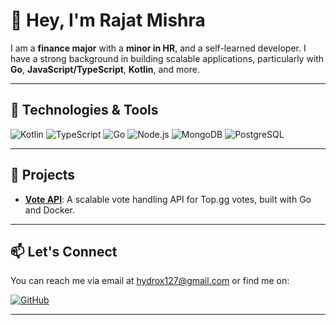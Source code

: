# 👋 Hey, I'm Rajat Mishra

I am a **finance major** with a **minor in HR**, and a self-learned developer. I have a strong background in building scalable applications, particularly with **Go**, **JavaScript/TypeScript**, **Kotlin**, and more.

---

## 🔧 Technologies & Tools

![Kotlin](https://img.shields.io/badge/Kotlin-0095D5?style=for-the-badge&logo=kotlin&logoColor=white)
![TypeScript](https://img.shields.io/badge/TypeScript-007ACC?style=for-the-badge&logo=typescript&logoColor=white)
![Go](https://img.shields.io/badge/Go-00ADD8?style=for-the-badge&logo=go&logoColor=white)
![Node.js](https://img.shields.io/badge/Node.js-43853D?style=for-the-badge&logo=node.js&logoColor=white)
![MongoDB](https://img.shields.io/badge/MongoDB-4EA94B?style=for-the-badge&logo=mongodb&logoColor=white)
![PostgreSQL](https://img.shields.io/badge/PostgreSQL-316192?style=for-the-badge&logo=postgresql&logoColor=white)

---

## 📂 Projects

- **[Vote API](https://github.com/tuneorg/vote-api)**: A scalable vote handling API for Top.gg votes, built with Go and Docker.

---

## 📫 Let's Connect

You can reach me via email at [hydrox127@gmail.com](mailto:hydrox127@gmail.com) or find me on:


[![GitHub](https://img.shields.io/badge/GitHub-black?style=for-the-badge&logo=github)](https://github.com/itsmishra19)

---
